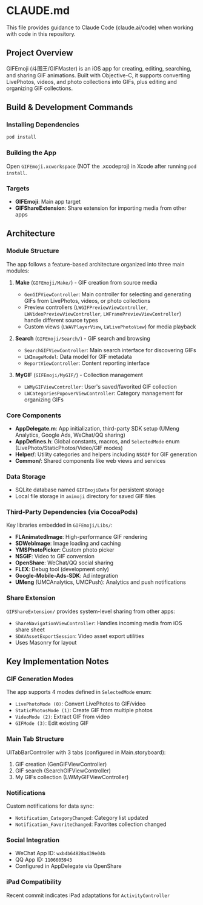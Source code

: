 # CLAUDE.md

This file provides guidance to Claude Code (claude.ai/code) when working with code in this repository.

## Project Overview

GIFEmoji (斗图王/GIFMaster) is an iOS app for creating, editing, searching, and sharing GIF animations. Built with Objective-C, it supports converting LivePhotos, videos, and photo collections into GIFs, plus editing and organizing GIF collections.

## Build & Development Commands

### Installing Dependencies
```bash
pod install
```

### Building the App
Open `GIFEmoji.xcworkspace` (NOT the .xcodeproj) in Xcode after running `pod install`.

### Targets
- **GIFEmoji**: Main app target
- **GIFShareExtension**: Share extension for importing media from other apps

## Architecture

### Module Structure
The app follows a feature-based architecture organized into three main modules:

1. **Make** (`GIFEmoji/Make/`) - GIF creation from source media
   - `GenGIFViewController`: Main controller for selecting and generating GIFs from LivePhotos, videos, or photo collections
   - Preview controllers (`LWGIFPreviewViewController`, `LWVideoPreviewViewController`, `LWFramePreviewViewController`) handle different source types
   - Custom views (`LWAVPlayerView`, `LWLivePhotoView`) for media playback

2. **Search** (`GIFEmoji/Search/`) - GIF search and browsing
   - `SearchGIFViewController`: Main search interface for discovering GIFs
   - `LWImageModel`: Data model for GIF metadata
   - `ReportViewController`: Content reporting interface

3. **MyGIF** (`GIFEmoji/MyGIF/`) - Collection management
   - `LWMyGIFViewController`: User's saved/favorited GIF collection
   - `LWCategoriesPopoverViewController`: Category management for organizing GIFs

### Core Components
- **AppDelegate.m**: App initialization, third-party SDK setup (UMeng Analytics, Google Ads, WeChat/QQ sharing)
- **AppDefines.h**: Global constants, macros, and `SelectedMode` enum (LivePhoto/StaticPhotos/Video/GIF modes)
- **Helper/**: Utility categories and helpers including `NSGIF` for GIF generation
- **Common/**: Shared components like web views and services

### Data Storage
- SQLite database named `GIFEmojiData` for persistent storage
- Local file storage in `animoji` directory for saved GIF files

### Third-Party Dependencies (via CocoaPods)
Key libraries embedded in `GIFEmoji/Libs/`:
- **FLAnimatedImage**: High-performance GIF rendering
- **SDWebImage**: Image loading and caching
- **YMSPhotoPicker**: Custom photo picker
- **NSGIF**: Video to GIF conversion
- **OpenShare**: WeChat/QQ social sharing
- **FLEX**: Debug tool (development only)
- **Google-Mobile-Ads-SDK**: Ad integration
- **UMeng** (UMCAnalytics, UMCPush): Analytics and push notifications

### Share Extension
`GIFShareExtension/` provides system-level sharing from other apps:
- `ShareNavigationViewController`: Handles incoming media from iOS share sheet
- `SDAVAssetExportSession`: Video asset export utilities
- Uses Masonry for layout

## Key Implementation Notes

### GIF Generation Modes
The app supports 4 modes defined in `SelectedMode` enum:
- `LivePhotoMode (0)`: Convert LivePhotos to GIF/video
- `StaticPhotosMode (1)`: Create GIF from multiple photos
- `VideoMode (2)`: Extract GIF from video
- `GIFMode (3)`: Edit existing GIF

### Main Tab Structure
UITabBarController with 3 tabs (configured in Main.storyboard):
1. GIF creation (GenGIFViewController)
2. GIF search (SearchGIFViewController)
3. My GIFs collection (LWMyGIFViewController)

### Notifications
Custom notifications for data sync:
- `Notification_CategoryChanged`: Category list updated
- `Notification_FavoriteChanged`: Favorites collection changed

### Social Integration
- WeChat App ID: `wxb4b64828a439e04b`
- QQ App ID: `1106605943`
- Configured in AppDelegate via OpenShare

### iPad Compatibility
Recent commit indicates iPad adaptations for `ActivityController`
